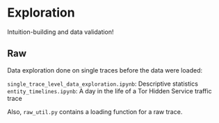 # Exploration

Intuition-building and data validation!

## Raw

Data exploration done on single traces before the data were loaded:

`single_trace_level_data_exploration.ipynb`: Descriptive statistics
`entity_timelines.ipynb`: A day in the life of a Tor Hidden Service traffic trace

Also, `raw_util.py` contains a loading function for a raw trace.  
